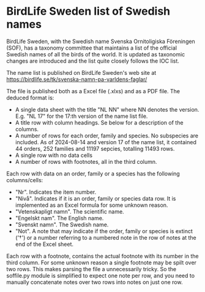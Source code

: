 # BirdLife Sweden list of Swedish names

BirdLife Sweden, with the Swedish name Svenska Ornitoligiska Föreningen (SOF), has a taxonomy
committee that maintains a list of the official Swedish names of all the birds of the world. It
is updated as taxonomic changes are introduced and the list quite closely follows the IOC list.

The name list is published on BirdLife Sweden's web site at https://birdlife.se/tk/svenska-namn-pa-varldens-faglar/

The file is published both as a Excel file (.xlxs) and as a PDF file. The deduced format is:

* A single data sheet with the title "NL NN" where NN denotes the version. E.g. "NL 17" for the
  17:th version of the name list file.
* A title row with column headings. Se below for a description of the columns.
* A number of rows for each order, family and species. No subspecies are included. As of 2024-08-14
  and version 17 of the name list, it contained 44 orders, 252 families and 11197 sepcies, totalling
  11493 rows.
* A single row with no data cells
* A number of rows with footnotes, all in the third column.

Each row with data on an order, family or a species has the following columns/cells:
* "Nr". Indicates the item number.
* "Nivå". Indicates if it is an order, family or species data row. It is implemented as an Excel 
  formula for some unknown reason.
* "Vetenskapligt namn". The scientific name.
* "Engelskt nam". The English name.
* "Svenskt namn". The Swedish name.
* "Not". A note that may indicate if the order, family or species is extinct ('†') or a number
  referring to a numbered note in the row of notes at the end of the Excel sheet.

Each row with a footnote, contains the actual footnote with its number in the third column. For
some unknown reason a single footnote may be spilt over two rows. This makes parsing the file a
unnecessarily tricky. So the soffile.py module is simplified to expect one note per row, and you
need to manually concatenate notes over two rows into notes on just one row.
